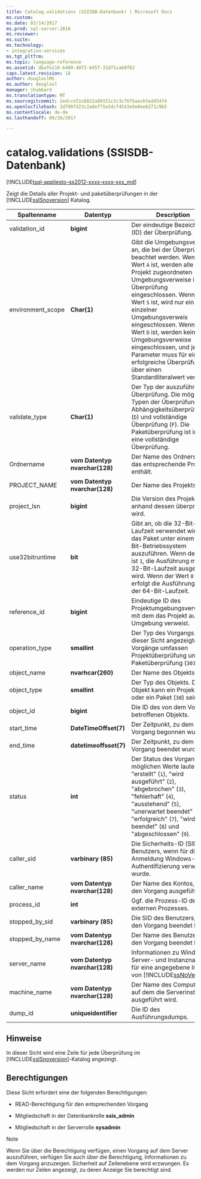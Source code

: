 ```yaml
---
title: Catalog.validations (SSISDB-Datenbank) | Microsoft Docs
ms.custom: 
ms.date: 03/14/2017
ms.prod: sql-server-2016
ms.reviewer: 
ms.suite: 
ms.technology:
- integration-services
ms.tgt_pltfrm: 
ms.topic: language-reference
ms.assetid: dbafe110-b480-48f3-b45f-31d71ca68f62
caps.latest.revision: 18
author: douglaslMS
ms.author: douglasl
manager: jhubbard
ms.translationtype: MT
ms.sourcegitcommit: 2edcce51c6822a89151c3c3c76fbaacb5edd54f4
ms.openlocfilehash: 2d799fd23c2adef75e3dcf4543e9e0ee6271c9b5
ms.contentlocale: de-de
ms.lasthandoff: 09/26/2017

---
```

# <a name="catalogvalidations-ssisdb-database"></a>catalog.validations (SSISDB-Datenbank)
[!INCLUDE[tsql-appliesto-ss2012-xxxx-xxxx-xxx_md](../../includes/tsql-appliesto-ss2012-xxxx-xxxx-xxx-md.md)]

  Zeigt die Details aller Projekt- und paketüberprüfungen in der [!INCLUDE[ssISnoversion](../../includes/ssisnoversion-md.md)] Katalog.  
  
|Spaltenname|Datentyp|Description|  
|-----------------|---------------|-----------------|  
|validation_id|**bigint**|Der eindeutige Bezeichner (ID) der Überprüfung.|  
|environment_scope|**Char(1)**|Gibt die Umgebungsverweise an, die bei der Überprüfung beachtet werden. Wenn der Wert `A` ist, werden alle dem Projekt zugeordneten Umgebungsverweise in die Überprüfung eingeschlossen. Wenn der Wert `S` ist, wird nur ein einzelner Umgebungsverweis eingeschlossen. Wenn der Wert `D` ist, werden keine Umgebungsverweise eingeschlossen, und jeder Parameter muss für eine erfolgreiche Überprüfung über einen Standardliteralwert verfügen.|  
|validate_type|**Char(1)**|Der Typ der auszuführenden Überprüfung. Die möglichen Typen der Überprüfung sind Abhängigkeitsüberprüfung (`D`) und vollständige Überprüfung (`F`). Die Paketüberprüfung ist immer eine vollständige Überprüfung.|  
|Ordnername|**vom Datentyp nvarchar(128)**|Der Name des Ordners, der das entsprechende Projekt enthält.|  
|PROJECT_NAME|**vom Datentyp nvarchar(128)**|Der Name des Projekts.|  
|project_lsn|**bigint**|Die Version des Projekts, anhand dessen überprüft wird.|  
|use32bitruntime|**bit**|Gibt an, ob die 32-Bit-Laufzeit verwendet wird, um das Paket unter einem 64-Bit-Betriebssystem auszuführen. Wenn der Wert ist `1`, die Ausführung mit der 32-Bit-Laufzeit ausgeführt wird. Wenn der Wert `0` ist, erfolgt die Ausführung mit der 64-Bit-Laufzeit.|  
|reference_id|**bigint**|Eindeutige ID des Projektumgebungsverweises, mit dem das Projekt auf eine Umgebung verweist.|  
|operation_type|**smallint**|Der Typ des Vorgangs. Die in dieser Sicht angezeigten Vorgänge umfassen Projektüberprüfung und (`300`) Paketüberprüfung (`301`).|  
|object_name|**nvarhcar(260)**|Der Name des Objekts.|  
|object_type|**smallint**|Der Typ des Objekts. Das Objekt kann ein Projekt (`20`) oder ein Paket (`30`) sein.|  
|object_id|**bigint**|Die ID des von dem Vorgang betroffenen Objekts.|  
|start_time|**DateTimeOffset(7)**|Der Zeitpunkt, zu dem der Vorgang begonnen wurde.|  
|end_time|**datetimeoffsset(7)**|Der Zeitpunkt, zu dem der Vorgang beendet wurde.|  
|status|**int**|Der Status des Vorgangs. Die möglichen Werte lauten "erstellt" (`1`), "wird ausgeführt" (`2`), "abgebrochen" (`3`), "fehlerhaft" (`4`), "ausstehend" (`5`), "unerwartet beendet" (`6`), "erfolgreich" (`7`), "wird beendet" (`8`) und "abgeschlossen" (`9`).|  
|caller_sid|**varbinary (85)**|Die Sicherheits-ID (SID) des Benutzers, wenn für die Anmeldung Windows-Authentifizierung verwendet wurde.|  
|caller_name|**vom Datentyp nvarchar(128)**|Der Name des Kontos, das den Vorgang ausgeführt hat.|  
|process_id|**int**|Ggf. die Prozess-ID des externen Prozesses.|  
|stopped_by_sid|**varbinary (85)**|Die SID des Benutzers, der den Vorgang beendet hat.|  
|stopped_by_name|**vom Datentyp nvarchar(128)**|Der Name des Benutzers, der den Vorgang beendet hat.|  
|server_name|**vom Datentyp nvarchar(128)**|Informationen zu Windows Server- und Instanznamen für eine angegebene Instanz von [!INCLUDE[ssNoVersion](../../includes/ssnoversion-md.md)].|  
|machine_name|**vom Datentyp nvarchar(128)**|Der Name des Computers, auf dem die Serverinstanz ausgeführt wird.|  
|dump_id|**uniqueidentifier**|Die ID des Ausführungsdumps.|  
  
## <a name="remarks"></a>Hinweise  
 In dieser Sicht wird eine Zeile für jede Überprüfung im [!INCLUDE[ssISnoversion](../../includes/ssisnoversion-md.md)]-Katalog angezeigt.  
  
## <a name="permissions"></a>Berechtigungen  
 Diese Sicht erfordert eine der folgenden Berechtigungen:  
  
-   READ-Berechtigung für den entsprechenden Vorgang  
  
-   Mitgliedschaft in der Datenbankrolle **ssis_admin**  
  
-   Mitgliedschaft in der Serverrolle **sysadmin**  
  
> [!NOTE]  
>  Wenn Sie über die Berechtigung verfügen, einen Vorgang auf dem Server auszuführen, verfügen Sie auch über die Berechtigung, Informationen zu dem Vorgang anzuzeigen. Sicherheit auf Zeilenebene wird erzwungen. Es werden nur Zeilen angezeigt, zu deren Anzeige Sie berechtigt sind.  
  
  
